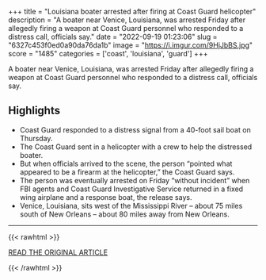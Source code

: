 +++
title = "Louisiana boater arrested after firing at Coast Guard helicopter"
description = "A boater near Venice, Louisiana, was arrested Friday after allegedly firing a weapon at Coast Guard personnel who responded to a distress call, officials say."
date = "2022-09-19 01:23:06"
slug = "6327c453f0ed0a90da76da1b"
image = "https://i.imgur.com/9HjJbBS.jpg"
score = "1485"
categories = ['coast', 'louisiana', 'guard']
+++

A boater near Venice, Louisiana, was arrested Friday after allegedly firing a weapon at Coast Guard personnel who responded to a distress call, officials say.

## Highlights

- Coast Guard responded to a distress signal from a 40-foot sail boat on Thursday.
- The Coast Guard sent in a helicopter with a crew to help the distressed boater.
- But when officials arrived to the scene, the person “pointed what appeared to be a firearm at the helicopter,” the Coast Guard says.
- The person was eventually arrested on Friday “without incident” when FBI agents and Coast Guard Investigative Service returned in a fixed wing airplane and a response boat, the release says.
- Venice, Louisiana, sits west of the Mississippi River – about 75 miles south of New Orleans – about 80 miles away from New Orleans.

---

{{< rawhtml >}}
  <p class="article-category">
    <a target="_blank" href="https://www.cnn.com/2022/09/18/us/louisiana-coast-guard-rescue-helicopter-shooting/index.html">READ THE ORIGINAL ARTICLE</a>
  </p>
{{< /rawhtml >}}

